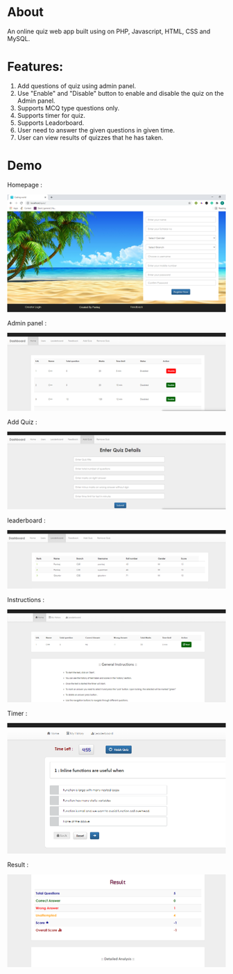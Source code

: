 # About

An online quiz web app built using on PHP, Javascript, HTML, CSS and MySQL. 

# Features: 

1. Add questions of quiz using admin panel.
2. Use "Enable" and "Disable" button to enable and disable the quiz on the Admin panel.
3. Supports MCQ type questions only.
4. Supports timer for quiz.
5. Supports Leadorboard.
6. User need to answer the given questions in given time.
7. User can view results of quizzes that he has taken.

# Demo 

Homepage : 

![](quiz/images/homepage.png)

Admin panel : 

![](quiz/images/Adminpanel.png)

Add Quiz : 

![](quiz/images/addQuiz.png)

leaderboard : 

![](quiz/images/leaderBoard.png)

Instructions : 

![](quiz/images/quiz.png)

Timer : 

![](quiz/images/quizWithTimer.png)


Result : 

![](quiz/images/result.png)

